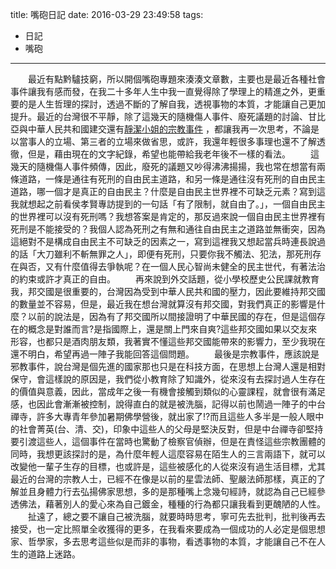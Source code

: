 title: 嘴砲日記
date: 2016-03-29 23:49:58
tags:
- 日記
- 嘴砲
---

　　最近有點黔驢技窮，所以開個嘴砲專題來湊湊文章數，主要也是最近各種社會事件讓我有感而發，在我二十多年人生中我一直覺得除了學理上的精進之外，更重要的是人生哲理的探討，透過不斷的了解自我，透視事物的本質，才能讓自己更加提升。最近的台灣很不平靜，除了這幾天的隨機傷人事件、廢死議題的討論、甘比亞與中華人民共和國建交還有[靜潔小姐的宗教事件](https://www.facebook.com/notes/%E9%85%B8%E6%A2%85%E8%B1%AC%E5%BD%B1%E5%83%8F%E7%B4%80%E9%8C%84%E9%83%A8%E8%90%BD%E6%A0%BC/%E9%9D%9C%E6%BD%94%E5%9C%A8%E4%BA%BA%E9%96%93%E7%9A%84%E6%9C%80%E5%BE%8C%E4%B8%80%E5%A4%A9%E6%99%9A%E4%B8%8A/1121626587867636) ，都讓我再一次思考，不論是以當事人的立場、第三者的立場來做省思，或許，我還年輕很多事理也還不了解透徹，但是，藉由現在的文字紀錄，希望也能帶給我老年後不一樣的看法。
　　這幾天的隨機傷人事件頻傳，因此，廢死的議題又吵得沸沸揚揚，我也常在想當有兩條道路，一條是通往有死刑的自由民主道路，和另一條是通往沒有死刑的自由民主道路，哪一個才是真正的自由民主？什麼是自由民主世界裡不可缺乏元素？寫到這我就想起之前看侯孝賢專訪提到的一句話「有了限制，就自由了。」，一個自由民主的世界裡可以沒有死刑嗎？我想答案是肯定的，那反過來說一個自由民主世界裡有死刑是不能接受的？我個人認為死刑之有無和通往自由民主之道路並無衝突，因為這絕對不是構成自由民主不可缺乏的因素之一，寫到這裡我又想起當兵時連長說過的話「大刀雖利不斬無罪之人」，即便有死刑，只要你我不觸法、犯法，那死刑存在與否，又有什麼值得去爭執呢？在一個人民心智尚未健全的民主世代，有著法治的約束或許才真正的自由。
　　再來說到外交話題，從小學校歷史公民課就教育我，邦交國是很重要的，台灣因為受到中華人民共和國的壓力，因此要維持邦交國的數量並不容易，但是，最近我在想台灣就算沒有邦交國，對我們真正的影響是什麼？以前的說法是，因為有了邦交國所以間接證明了中華民國的存在，但是這個存在的概念是對誰而言?是指國際上，還是關上門來自爽?這些邦交國如果以交友來形容，也都只是酒肉朋友類，我著實不懂這些邦交國能帶來的影響力，至少我現在還不明白，希望再過一陣子我能回答這個問題。
　　最後是宗教事件，應該說是邪教事件，說台灣是個先進的國家那也只是在科技方面，在思想上台灣人還是相對保守，會這樣說的原因是，我們從小教育除了知識外，從來沒有去探討過人生存在的價值與意義，因此，當成年之後一有機會接觸到類似的心靈課程，就會很有滿足感，也因此會漸漸被控制，說得直白的就是被洗腦，記得以前也鬧過一陣子的中台禪寺，許多大專青年參加暑期佛學營後，就出家了!?而且這些人多半是一般人眼中的社會菁英(台、清、交)，印象中這些人的父母是堅決反對，但是中台禪寺卻堅持要引渡這些人，這個事件在當時也驚動了檢察官偵辦，但是在責怪這些宗教團體的同時，我想更該探討的是，為什麼年輕人這麼容易在陌生人的三言兩語下，就可以改變他一輩子生存的目標，也或許是，這些被感化的人從來沒有過生活目標，尤其最近的台灣的宗教人士，已經不在像是以前的星雲法師、聖嚴法師那樣，真正的了解並且身體力行去弘揚佛家思想，多的是那種嘴上念幾句經詩，就認為自己已經參透佛法，藉著別人的愛心來為自己鍍金，種種的行為都只讓我看到更醜陋的人性。
　　扯遠了，總之要不讓自己被洗腦，就要時時思考，寧可先去批判，批判後再去接受，也一定比照單全收獲得的更多，在我看來要成為一個成功的人必定是個思想家、哲學家，多去思考這些似是而非的事物，看透事物的本質，才能讓自己不在人生的道路上迷路。